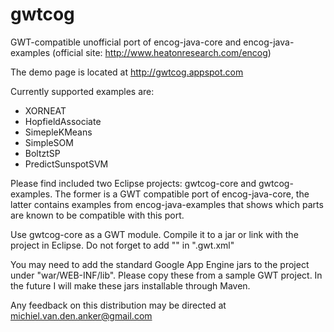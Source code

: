 gwtcog
======

GWT-compatible unofficial port of encog-java-core and encog-java-examples (official site: http://www.heatonresearch.com/encog)

The demo page is located at http://gwtcog.appspot.com

Currently supported examples are:
* XORNEAT
* HopfieldAssociate
* SimepleKMeans
* SimpleSOM
* BoltztSP
* PredictSunspotSVM

Please find included two Eclipse projects: gwtcog-core and gwtcog-examples. The former is a GWT compatible port of encog-java-core, the latter contains examples from encog-java-examples that shows which parts are known to be compatible with this port.

Use gwtcog-core as a GWT module. Compile it to a jar or link with the project in Eclipse. Do not forget to add "<inherits name='gwtcog.core.gwtcog_core'/>" in "<your application>.gwt.xml"

You may need to add the standard Google App Engine jars to the project under "war/WEB-INF/lib". Please copy these from a sample GWT project. In the future I will make these jars installable through Maven.

Any feedback on this distribution may be directed at michiel.van.den.anker@gmail.com